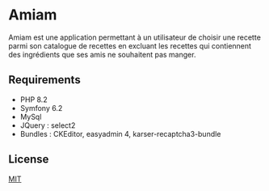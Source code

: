 
# Amiam

Amiam est une application permettant à un utilisateur de choisir une recette parmi son catalogue de recettes en excluant les recettes qui contiennent des ingrédients que ses amis ne souhaitent pas manger.

## Requirements

- PHP 8.2
- Symfony 6.2
- MySql
- JQuery : select2
- Bundles : CKEditor, easyadmin 4, karser-recaptcha3-bundle

## License

[MIT](https://choosealicense.com/licenses/mit/)

